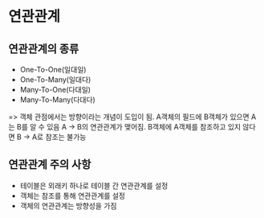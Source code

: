 # 연관관계

## 연관관계의 종류
- One-To-One(일대일)
- One-To-Many(일대다)
- Many-To-One(다대일)
- Many-To-Many(다대다)

=> 객체 관점에서는 방향이라는 개념이 도입이 됨. 
A객체의 필드에 B객체가 있으면 A는 B를 알 수 있음 A -> B의 연관관계가 맺어짐. B객체에 A객체를 참조하고 있지 않다면 B -> A로 참조는 불가능

## 연관관계 주의 사항
- 테이블은 외래키 하나로 테이블 간 연관관계를 설정
- 객체는 참조를 통해 연관관계를 설정
- 객체의 연관관계는 방향성을 가짐
